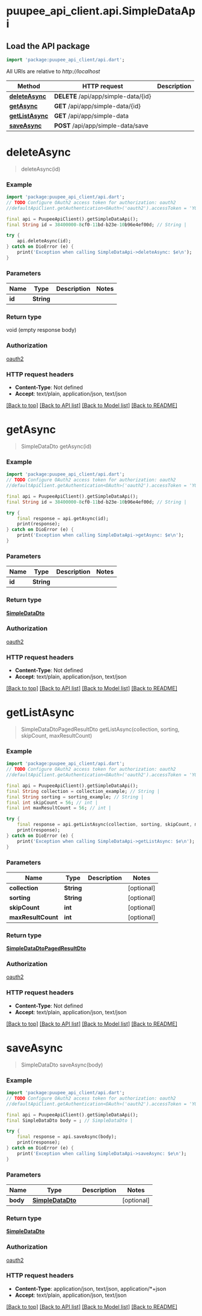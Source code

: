 # puupee_api_client.api.SimpleDataApi

## Load the API package
```dart
import 'package:puupee_api_client/api.dart';
```

All URIs are relative to *http://localhost*

Method | HTTP request | Description
------------- | ------------- | -------------
[**deleteAsync**](SimpleDataApi.md#deleteasync) | **DELETE** /api/app/simple-data/{id} | 
[**getAsync**](SimpleDataApi.md#getasync) | **GET** /api/app/simple-data/{id} | 
[**getListAsync**](SimpleDataApi.md#getlistasync) | **GET** /api/app/simple-data | 
[**saveAsync**](SimpleDataApi.md#saveasync) | **POST** /api/app/simple-data/save | 


# **deleteAsync**
> deleteAsync(id)



### Example
```dart
import 'package:puupee_api_client/api.dart';
// TODO Configure OAuth2 access token for authorization: oauth2
//defaultApiClient.getAuthentication<OAuth>('oauth2').accessToken = 'YOUR_ACCESS_TOKEN';

final api = PuupeeApiClient().getSimpleDataApi();
final String id = 38400000-8cf0-11bd-b23e-10b96e4ef00d; // String | 

try {
    api.deleteAsync(id);
} catch on DioError (e) {
    print('Exception when calling SimpleDataApi->deleteAsync: $e\n');
}
```

### Parameters

Name | Type | Description  | Notes
------------- | ------------- | ------------- | -------------
 **id** | **String**|  | 

### Return type

void (empty response body)

### Authorization

[oauth2](../README.md#oauth2)

### HTTP request headers

 - **Content-Type**: Not defined
 - **Accept**: text/plain, application/json, text/json

[[Back to top]](#) [[Back to API list]](../README.md#documentation-for-api-endpoints) [[Back to Model list]](../README.md#documentation-for-models) [[Back to README]](../README.md)

# **getAsync**
> SimpleDataDto getAsync(id)



### Example
```dart
import 'package:puupee_api_client/api.dart';
// TODO Configure OAuth2 access token for authorization: oauth2
//defaultApiClient.getAuthentication<OAuth>('oauth2').accessToken = 'YOUR_ACCESS_TOKEN';

final api = PuupeeApiClient().getSimpleDataApi();
final String id = 38400000-8cf0-11bd-b23e-10b96e4ef00d; // String | 

try {
    final response = api.getAsync(id);
    print(response);
} catch on DioError (e) {
    print('Exception when calling SimpleDataApi->getAsync: $e\n');
}
```

### Parameters

Name | Type | Description  | Notes
------------- | ------------- | ------------- | -------------
 **id** | **String**|  | 

### Return type

[**SimpleDataDto**](SimpleDataDto.md)

### Authorization

[oauth2](../README.md#oauth2)

### HTTP request headers

 - **Content-Type**: Not defined
 - **Accept**: text/plain, application/json, text/json

[[Back to top]](#) [[Back to API list]](../README.md#documentation-for-api-endpoints) [[Back to Model list]](../README.md#documentation-for-models) [[Back to README]](../README.md)

# **getListAsync**
> SimpleDataDtoPagedResultDto getListAsync(collection, sorting, skipCount, maxResultCount)



### Example
```dart
import 'package:puupee_api_client/api.dart';
// TODO Configure OAuth2 access token for authorization: oauth2
//defaultApiClient.getAuthentication<OAuth>('oauth2').accessToken = 'YOUR_ACCESS_TOKEN';

final api = PuupeeApiClient().getSimpleDataApi();
final String collection = collection_example; // String | 
final String sorting = sorting_example; // String | 
final int skipCount = 56; // int | 
final int maxResultCount = 56; // int | 

try {
    final response = api.getListAsync(collection, sorting, skipCount, maxResultCount);
    print(response);
} catch on DioError (e) {
    print('Exception when calling SimpleDataApi->getListAsync: $e\n');
}
```

### Parameters

Name | Type | Description  | Notes
------------- | ------------- | ------------- | -------------
 **collection** | **String**|  | [optional] 
 **sorting** | **String**|  | [optional] 
 **skipCount** | **int**|  | [optional] 
 **maxResultCount** | **int**|  | [optional] 

### Return type

[**SimpleDataDtoPagedResultDto**](SimpleDataDtoPagedResultDto.md)

### Authorization

[oauth2](../README.md#oauth2)

### HTTP request headers

 - **Content-Type**: Not defined
 - **Accept**: text/plain, application/json, text/json

[[Back to top]](#) [[Back to API list]](../README.md#documentation-for-api-endpoints) [[Back to Model list]](../README.md#documentation-for-models) [[Back to README]](../README.md)

# **saveAsync**
> SimpleDataDto saveAsync(body)



### Example
```dart
import 'package:puupee_api_client/api.dart';
// TODO Configure OAuth2 access token for authorization: oauth2
//defaultApiClient.getAuthentication<OAuth>('oauth2').accessToken = 'YOUR_ACCESS_TOKEN';

final api = PuupeeApiClient().getSimpleDataApi();
final SimpleDataDto body = ; // SimpleDataDto | 

try {
    final response = api.saveAsync(body);
    print(response);
} catch on DioError (e) {
    print('Exception when calling SimpleDataApi->saveAsync: $e\n');
}
```

### Parameters

Name | Type | Description  | Notes
------------- | ------------- | ------------- | -------------
 **body** | [**SimpleDataDto**](SimpleDataDto.md)|  | [optional] 

### Return type

[**SimpleDataDto**](SimpleDataDto.md)

### Authorization

[oauth2](../README.md#oauth2)

### HTTP request headers

 - **Content-Type**: application/json, text/json, application/*+json
 - **Accept**: text/plain, application/json, text/json

[[Back to top]](#) [[Back to API list]](../README.md#documentation-for-api-endpoints) [[Back to Model list]](../README.md#documentation-for-models) [[Back to README]](../README.md)

